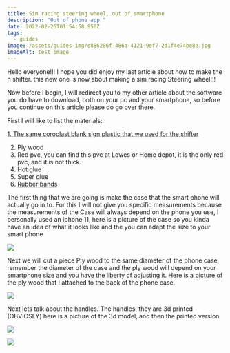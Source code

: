 ```yaml
---
title: Sim racing steering wheel, out of smartphone
description: "Out of phone app "
date: 2022-02-25T01:54:58.950Z
tags:
  - guides
image: /assets/guides-img/e886286f-486a-4121-9ef7-2d1f4e74be8e.jpg
imageAlt: test image
---
```

Hello everyone!!! I hope you did enjoy my last article about how to make the h shifter. this new one is now about making a sim racing Steering wheel!!!

 Now before I begin, I will redirect you to my other article about the software you do have to download, both on your pc and your smartphone, so before you continue on this article please do go over there.

First I will like to list the materials:

[1. The same coroplast blank sign plastic that we used for the shifter](https://www.amazon.com/Corrugated-Plastic-Sheets-Coroplast-Intepro/dp/B00U6EOSYY/ref=sr_1_4?crid=JTKLETXG3FY4&keywords=blank+coroplast&qid=1645846597&sprefix=blank+coro%2Caps%2C93&sr=8-4)[](https://www.amazon.com/Corrugated-Plastic-Sheets-Coroplast-Intepro/dp/B00U6EOSYY/ref=sr_1_4?crid=JTKLETXG3FY4&keywords=blank+coroplast&qid=1645846597&sprefix=blank+coro%2Caps%2C93&sr=8-4)

2. Ply wood
3. Red pvc, you can find this pvc at Lowes or Home depot, it is the only red pvc, and it is not thick.
4. Hot glue
5. Super glue
6. [Rubber bands](https://www.amazon.com/465-Multicolor-Rubber-Assorted-Dimensions/dp/B000BLJEKU/ref=sr_1_6?crid=2SPRTVP8MK4Z9&keywords=rubber+bands&qid=1645849611&sprefix=rubber+bands+%2Caps%2C95&sr=8-6)

The first thing that we are going is make the case that the smart phone will actually go in to. For this I will not give you specific measurements because the measurements of the Case will always depend on the phone you use, I personally used an iphone 11, here is a picture of the case so you kinda have an idea of what it looks like and the you can adapt the size to your smart phone

![](/assets/guides-img/85b859f4-9b54-40fb-9f29-0d9964a718d2.jpg)

Next we will cut a piece Ply wood to the same diameter of the phone case, remember the diameter of the case and the ply wood will depend on your smartphone size and you have the liberty of adjusting it. Here is a picture of the ply wood that I attached to the back of the phone case.

![](/assets/guides-img/593e1ebf-5387-4372-81de-3a4e759ef86d.jpg)

Next lets talk about the handles. The handles, they are 3d printed (OBVIOSLY) here is a picture of the 3d model, and then the printed version

![](/assets/guides-img/steering-wheel-handle-3d-model-image.png)

![](/assets/guides-img/080acf9f-c145-44c1-859a-359ee876e0e7.jpg)